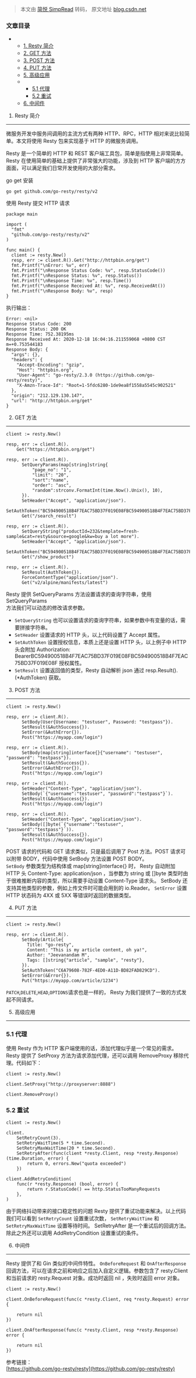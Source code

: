 > 本文由 [简悦 SimpRead](http://ksria.com/simpread/) 转码， 原文地址 [blog.csdn.net](https://blog.csdn.net/xixihahalelehehe/article/details/111373416)

### 文章目录

*   *   [1. Resty 简介](#1_Resty_4)
    *   [2. GET 方法](#2_GET_57)
    *   [3. POST 方法](#3_POST_96)
    *   [4. PUT 方法](#4_PUT_128)
    *   [5. 高级应用](#5__146)
    *   *   [5.1 代理](#51__147)
        *   [5.2 重试](#52__157)
    *   [6. 中间件](#6__178)

1. Resty 简介
-----------

微服务开发中服务间调用的主流方式有两种 HTTP、RPC，HTTP 相对来说比较简单。本文将使用 Resty 包来实现基于 HTTP 的微服务调用。

Resty 是一个简单的 HTTP 和 REST 客户端工具包，简单是指使用上非常简单。Resty 在使用简单的基础上提供了非常强大的功能，涉及到 HTTP 客户端的方方面面，可以满足我们日常开发使用的大部分需求。

go get 安装

```
go get github.com/go-resty/resty/v2

```

使用 Resty 提交 HTTP 请求

```
package main

import (
  "fmt"
  "github.com/go-resty/resty/v2"
)

func main() {
  client := resty.New()
  resp, err := client.R().Get("http://httpbin.org/get")
  fmt.Printf("\nError: %v", err)
  fmt.Printf("\nResponse Status Code: %v", resp.StatusCode())
  fmt.Printf("\nResponse Status: %v", resp.Status())
  fmt.Printf("\nResponse Time: %v", resp.Time())
  fmt.Printf("\nResponse Received At: %v", resp.ReceivedAt())
  fmt.Printf("\nResponse Body: %v", resp)   
}

```

执行输出：

```
Error: <nil>
Response Status Code: 200
Response Status: 200 OK
Response Time: 752.38195ms
Response Received At: 2020-12-18 16:04:16.211559068 +0800 CST m=+0.753544183
Response Body: {
  "args": {}, 
  "headers": {
    "Accept-Encoding": "gzip", 
    "Host": "httpbin.org", 
    "User-Agent": "go-resty/2.3.0 (https://github.com/go-resty/resty)", 
    "X-Amzn-Trace-Id": "Root=1-5fdc6280-1de9ea8f1558a5545c902521"
  }, 
  "origin": "212.129.130.147", 
  "url": "http://httpbin.org/get"
}

```

2. GET 方法
---------

```
client := resty.New()

resp, err := client.R().
    Get("https://httpbin.org/get")

resp, err := client.R().
      SetQueryParams(map[string]string{
          "page_no": "1",
          "limit": "20",
          "sort":"name",
          "order": "asc",
          "random":strconv.FormatInt(time.Now().Unix(), 10),
      }).
      SetHeader("Accept", "application/json").
      SetAuthToken("BC594900518B4F7EAC75BD37F019E08FBC594900518B4F7EAC75BD37F019E08F").
      Get("/search_result")

resp, err := client.R().
      SetQueryString("productId=232&template=fresh-sample&cat=resty&source=google&kw=buy a lot more").
      SetHeader("Accept", "application/json").
      SetAuthToken("BC594900518B4F7EAC75BD37F019E08FBC594900518B4F7EAC75BD37F019E08F").
      Get("/show_product")

resp, err := client.R().
      SetResult(AuthToken{}).
      ForceContentType("application/json").
      Get("v2/alpine/manifests/latest")

```

Resty 提供 SetQueryParams 方法设置请求的查询字符串，使用 SetQueryParams  
方法我们可以动态的修改请求参数。

*   `SetQueryString` 也可以设置请求的查询字符串，如果参数中有变量的话，需要拼接字符串。
*   `SetHeader` 设置请求的 HTTP 头，以上代码设置了 Accept 属性。
*   `SetAuthToken` 设置授权信息，本质上还是设置 HTTP 头，以上例子中 HTTP 头会附加 Authorization: BearerBC594900518B4F7EAC75BD37F019E08FBC594900518B4F7EAC75BD37F019E08F 授权属性。
*   `SetResult` 设置返回值的类型，Resty 自动解析 json 通过 resp.Result().(*AuthToken) 获取。

3. POST 方法
----------

```
client := resty.New()

resp, err := client.R().
      SetBody(User{Username: "testuser", Password: "testpass"}).
      SetResult(&AuthSuccess{}).
      SetError(&AuthError{}).
      Post("https://myapp.com/login")

resp, err := client.R().
      SetBody(map[string]interface{}{"username": "testuser", "password": "testpass"}).
      SetResult(&AuthSuccess{}).
      SetError(&AuthError{}).
      Post("https://myapp.com/login")

resp, err := client.R().
      SetHeader("Content-Type", "application/json").
      SetBody(`{"username":"testuser", "password":"testpass"}`).
      SetResult(&AuthSuccess{}).
      Post("https://myapp.com/login")

resp, err := client.R().
      SetHeader("Content-Type", "application/json").
      SetBody([]byte(`{"username":"testuser", "password":"testpass"}`)).
      SetResult(&AuthSuccess{}).
      Post("https://myapp.com/login")

```

POST 请求的代码和 GET 请求类似，只是最后调用了 Post 方法。POST 请求可以附带 BODY，代码中使用 SetBody 方法设置 POST BODY。  
`SetBody` 参数类型为结构体或 map[string]interface{} 时， Resty 自动附加 HTTP 头 Content-Type: application/json ，当参数为 string 或 []byte 类型时由于很难推断内容的类型，所以需要手动设置 Content-Type 请求头。 SetBody 还支持其他类型的参数，例如上传文件时可能会用到的 io.Reader。 `SetError` 设置 HTTP 状态码为 4XX 或 5XX 等错误时返回的数据类型。

4. PUT 方法
---------

```
client := resty.New()

resp, err := client.R().
      SetBody(Article{
        Title: "go-resty",
        Content: "This is my article content, oh ya!",
        Author: "Jeevanandam M",
        Tags: []string{"article", "sample", "resty"},
      }).
      SetAuthToken("C6A79608-782F-4ED0-A11D-BD82FAD829CD").
      SetError(&Error{}).
      Put("https://myapp.com/article/1234")

```

`PATCH`,`DELETE`,`HEAD`,`OPTIONS`请求也是一样的， Resty 为我们提供了一致的方式发起不同请求。

5. 高级应用
-------

### 5.1 代理

使用 Resty 作为 HTTP 客户端使用的话，添加代理似乎是一个常见的需求。 Resty 提供了 SetProxy 方法为请求添加代理，还可以调用 RemoveProxy 移除代理。代码如下：

```
client := resty.New()

client.SetProxy("http://proxyserver:8888")

client.RemoveProxy()

```

### 5.2 重试

```
client := resty.New()

client.
    SetRetryCount(3).
    SetRetryWaitTime(5 * time.Second).
    SetRetryMaxWaitTime(20 * time.Second).
    SetRetryAfter(func(client *resty.Client, resp *resty.Response) (time.Duration, error) {
        return 0, errors.New("quota exceeded")
    })

client.AddRetryCondition(
    func(r *resty.Response) (bool, error) {
        return r.StatusCode() == http.StatusTooManyRequests
    },
)

```

由于网络抖动带来的接口稳定性的问题 Resty 提供了重试功能来解决。以上代码我们可以看到 `SetRetryCount` 设置重试次数， `SetRetryWaitTime` 和 `SetRetryMaxWaitTime` 设置等待时间。 SetRetryAfter 是一个重试后的回调方法。除此之外还可以调用 AddRetryCondition 设置重试的条件。

6. 中间件
------

Resty 提供了和 Gin 类似的中间件特性。 `OnBeforeRequest` 和 `OnAfterResponse` 回调方法，可以在请求之前和响应之后加入自定义逻辑。参数包含了 resty.Client 和当前请求的 resty.Request 对象。成功时返回 nil ，失败时返回 error 对象。

```
client := resty.New()

client.OnBeforeRequest(func(c *resty.Client, req *resty.Request) error {

    return nil
})

client.OnAfterResponse(func(c *resty.Client, resp *resty.Response) error {

    return nil
})

```

参考链接：  
[https://github.com/go-resty/resty](https://github.com/go-resty/resty)